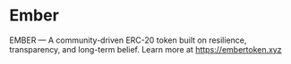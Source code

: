# Ember
EMBER — A community-driven ERC-20 token built on resilience, transparency, and long-term belief. Learn more at https://embertoken.xyz
